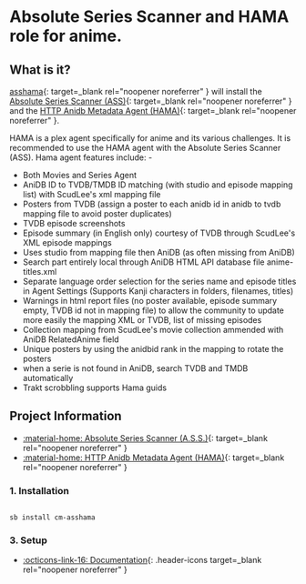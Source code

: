 # Absolute Series Scanner and HAMA role for anime.

## What is it?

[asshama](APPHOMEPAGE){: target=_blank rel="noopener noreferrer" } will install the [Absolute Series Scanner (ASS)](https://github.com/ZeroQI/Absolute-Series-Scanner){: target=_blank rel="noopener noreferrer" } and the [HTTP Anidb Metadata Agent (HAMA)](https://github.com/ZeroQI/Hama.bundle){: target=_blank rel="noopener noreferrer" }.

HAMA is a plex agent specifically for anime and its various challenges. It is recommended to use the HAMA agent with the Absolute Series Scanner (ASS). Hama agent features include: -

* Both Movies and Series Agent
* AniDB ID to TVDB/TMDB ID matching (with studio and episode mapping list) with ScudLee's xml mapping file
* Posters from TVDB (assign a poster to each anidb id in anidb to tvdb mapping file to avoid poster duplicates)
* TVDB episode screenshots
* Episode summary (in English only) courtesy of TVDB through ScudLee's XML episode mappings
* Uses studio from mapping file then AniDB (as often missing from AniDB)
* Search part entirely local through AniDB HTML API database file anime-titles.xml
* Separate language order selection for the series name and episode titles in Agent Settings (Supports Kanji characters in folders, filenames, titles)
* Warnings in html report files (no poster available, episode summary empty, TVDB id not in mapping file) to allow the community to update more easily the mapping XML or TVDB, list of missing episodes
* Collection mapping from ScudLee's movie collection ammended with AniDB RelatedAnime field
* Unique posters by using the anidbid rank in the mapping to rotate the posters
* when a serie is not found in AniDB, search TVDB and TMDB automatically
* Trakt scrobbling supports Hama guids


## Project Information

- [:material-home: Absolute Series Scanner (A.S.S.)](https://github.com/ZeroQI/Absolute-Series-Scanner){: target=_blank rel="noopener noreferrer" }
- [:material-home: HTTP Anidb Metadata Agent (HAMA)](https://github.com/ZeroQI/Hama.bundle){: target=_blank rel="noopener noreferrer" }

### 1. Installation

``` shell

sb install cm-asshama

```

### 3. Setup

- [:octicons-link-16: Documentation](https://github.com/ZeroQI/Hama.bundle){: .header-icons target=_blank rel="noopener noreferrer" }

